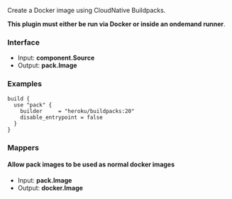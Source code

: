 <!-- This file was generated via `make gen/integrations-hcl` -->
Create a Docker image using CloudNative Buildpacks.

**This plugin must either be run via Docker or inside an ondemand runner**.

### Interface

- Input: **component.Source**
- Output: **pack.Image**

### Examples

```hcl
build {
  use "pack" {
	builder     = "heroku/buildpacks:20"
	disable_entrypoint = false
  }
}
```

### Mappers

#### Allow pack images to be used as normal docker images

- Input: **pack.Image**
- Output: **docker.Image**

